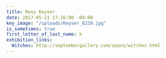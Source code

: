 ```yaml
---
title: Rosy Keyser
date: 2017-05-21 17:16:00 -04:00
key_image: "/uploads/Keyser_8229.jpg"
is_sometimes: true
first_letter_of_last_name: k
exhibition_links:
  Witches: http://septembergallery.com/space/witches.html
---
```



